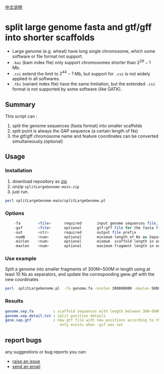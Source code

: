 [中文说明](https://github.com/biomarble/splitLargeGenome/blob/main/README.CN.md)

# split large genome fasta and gtf/gff into shorter scaffolds 

- Large genome (e.g. wheat) have long single chromosome, which some software or file format not support.
- `.bai` (bam index file) only support chromosomes shorter than $2^{29}-1$ Mb. 
- `.csi` extend the limit to $2^{44}-1$ Mb, but support for `.csi` is not widely applied in all softwares.
- `.tbi` (variant index file) have the same limitation, but the extended `.csi` format is not supported by some software (like GATK).

## Summary

This script can :
1. split the genome sequences (fasta format) into smaller scaffolds
2. split point is always the GAP sequence (a certain length of Ns)
3. the gtf/gff chromosome name and feature coordinates can be converted simultaneously.(optional)

## Usage


### Installation

1. download repository as [zip](https://github.com/biomarble/splitLargeGenome/archive/refs/heads/main.zip)
2. unzip `splitLargeGenome-main.zip`
3. just run.
```sh
perl splitLargeGenome-main/splitLargeGenome.pl
```

### Options
```php
    -fa        <file>      required       input genome sequences file, fasta format
    -gxf       <file>      optional       gtf/gff file for the fasta file, default not set
    -out       <str>       required       output file prefix
    -numN      <num>       optional       minimum length of Ns as Separator, default 10
    -minlen    <num>       optional       minmum  scaffold length in output, default 300000000
    -maxlen    <num>       optional       maximum fragment length in output, default 500000000
```

### Use example

Split a genome into smaller fragments of 300M~500M in length using at least 10 Ns as separators, and update the corresponding gene.gtf with the new coordinates

```sh
perl  splitLargeGenome.pl  -fa genome.fa -minlen 300000000 -maxlen 500000000 -gxf gene.gtf -out genome.sep  -numN 10
```
### Results

```yaml
genome.sep.fa         : scaffold sequences with length between 300~500Mb
genome.sep.detail.txt : split position details
gene.sep.gtf          : new gtf file with new positions according to the detail file
                         only exists when -gxf was set
```

## report bugs

any suggestions or bug reports you can:

- [raise an issue](https://github.com/biomarble/splitLargeGenome/issues)
-  [send an email](mailto:biomarble@163.com)
